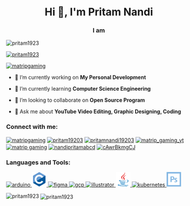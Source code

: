 <h1 align="center">Hi 👋, I'm Pritam Nandi</h1>
<h3 align="center">I am</h3>

<p align="left"> <img src="https://komarev.com/ghpvc/?username=pritam1923&label=Profile%20views&color=0e75b6&style=flat" alt="pritam1923" /> </p>

<p align="left"> <a href="https://github.com/ryo-ma/github-profile-trophy"><img src="https://github-profile-trophy.vercel.app/?username=pritam1923" alt="pritam1923" /></a> </p>

<p align="left"> <a href="https://twitter.com/matripgaming" target="blank"><img src="https://img.shields.io/twitter/follow/matripgaming?logo=twitter&style=for-the-badge" alt="matripgaming" /></a> </p>

- 🔭 I’m currently working on **My Personal Development**

- 🌱 I’m currently learning **Computer Science Engineering**

- 👯 I’m looking to collaborate on **Open Source Program**

- 💬 Ask me about **YouTube Video Editing, Graphic Designing, Coding**

<h3 align="left">Connect with me:</h3>
<p align="left">
<a href="https://twitter.com/matripgaming" target="blank"><img align="center" src="https://raw.githubusercontent.com/rahuldkjain/github-profile-readme-generator/master/src/images/icons/Social/twitter.svg" alt="matripgaming" height="30" width="40" /></a>
<a href="https://codesandbox.com/pritam19203" target="blank"><img align="center" src="https://raw.githubusercontent.com/rahuldkjain/github-profile-readme-generator/master/src/images/icons/Social/codesandbox.svg" alt="pritam19203" height="30" width="40" /></a>
<a href="https://fb.com/pritamnandi19203" target="blank"><img align="center" src="https://raw.githubusercontent.com/rahuldkjain/github-profile-readme-generator/master/src/images/icons/Social/facebook.svg" alt="pritamnandi19203" height="30" width="40" /></a>
<a href="https://instagram.com/matrip_gaming_yt" target="blank"><img align="center" src="https://raw.githubusercontent.com/rahuldkjain/github-profile-readme-generator/master/src/images/icons/Social/instagram.svg" alt="matrip_gaming_yt" height="30" width="40" /></a>
<a href="https://www.youtube.com/c/matrip gaming" target="blank"><img align="center" src="https://raw.githubusercontent.com/rahuldkjain/github-profile-readme-generator/master/src/images/icons/Social/youtube.svg" alt="matrip gaming" height="30" width="40" /></a>
<a href="https://www.hackerrank.com/nandipritamabcd" target="blank"><img align="center" src="https://raw.githubusercontent.com/rahuldkjain/github-profile-readme-generator/master/src/images/icons/Social/hackerrank.svg" alt="nandipritamabcd" height="30" width="40" /></a>
<a href="https://discord.gg/cAwrBkmgCJ" target="blank"><img align="center" src="https://raw.githubusercontent.com/rahuldkjain/github-profile-readme-generator/master/src/images/icons/Social/discord.svg" alt="cAwrBkmgCJ" height="30" width="40" /></a>
</p>

<h3 align="left">Languages and Tools:</h3>
<p align="left"> <a href="https://www.arduino.cc/" target="_blank" rel="noreferrer"> <img src="https://cdn.worldvectorlogo.com/logos/arduino-1.svg" alt="arduino" width="40" height="40"/> </a> <a href="https://www.cprogramming.com/" target="_blank" rel="noreferrer"> <img src="https://raw.githubusercontent.com/devicons/devicon/master/icons/c/c-original.svg" alt="c" width="40" height="40"/> </a> <a href="https://www.figma.com/" target="_blank" rel="noreferrer"> <img src="https://www.vectorlogo.zone/logos/figma/figma-icon.svg" alt="figma" width="40" height="40"/> </a> <a href="https://cloud.google.com" target="_blank" rel="noreferrer"> <img src="https://www.vectorlogo.zone/logos/google_cloud/google_cloud-icon.svg" alt="gcp" width="40" height="40"/> </a> <a href="https://www.adobe.com/in/products/illustrator.html" target="_blank" rel="noreferrer"> <img src="https://www.vectorlogo.zone/logos/adobe_illustrator/adobe_illustrator-icon.svg" alt="illustrator" width="40" height="40"/> </a> <a href="https://www.java.com" target="_blank" rel="noreferrer"> <img src="https://raw.githubusercontent.com/devicons/devicon/master/icons/java/java-original.svg" alt="java" width="40" height="40"/> </a> <a href="https://kubernetes.io" target="_blank" rel="noreferrer"> <img src="https://www.vectorlogo.zone/logos/kubernetes/kubernetes-icon.svg" alt="kubernetes" width="40" height="40"/> </a> <a href="https://www.photoshop.com/en" target="_blank" rel="noreferrer"> <img src="https://raw.githubusercontent.com/devicons/devicon/master/icons/photoshop/photoshop-line.svg" alt="photoshop" width="40" height="40"/> </a> </p>

<p><img align="left" src="https://github-readme-stats.vercel.app/api/top-langs?username=pritam1923&show_icons=true&locale=en&layout=compact" alt="pritam1923" /></p>

<p>&nbsp;<img align="center" src="https://github-readme-stats.vercel.app/api?username=pritam1923&show_icons=true&locale=en" alt="pritam1923" /></p>


